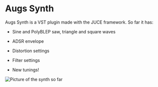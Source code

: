 # Augs Synth

Augs Synth is a VST plugin made with the JUCE framework. So far it has:

* Sine and PolyBLEP saw, triangle and square waves

* ADSR envelope

* Distortion settings

* Filter settings

* New tunings!

![Picture of the synth so far](https://i.imgur.com/AnvAOLG.png)